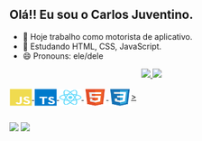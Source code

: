 ## Olá!! Eu sou o Carlos Juventino.

- 🔭 Hoje trabalho como motorista de aplicativo.
- 🌱 Estudando HTML, CSS, JavaScript.
- 😄 Pronouns: ele/dele

<div align="center">
  <a href="https://github.com/carlosjuventino">
  <img height="160em" src="https://github-readme-stats.vercel.app/api?username=carlosjuventino&show_icons=true&theme=dracula&include_all_commits=true&count_private=true"/>
  <img height="140em" src="https://github-readme-stats.vercel.app/api/top-langs/?username=carlosjuventino&layout=compact&langs_count=7&theme=dracula"/>
</div>
  
  <div style="display: inline_block"><br>
    <img align="center" alt="carlos-Js" height="30" width="40" src="https://raw.githubusercontent.com/devicons/devicon/master/icons/javascript/javascript-plain.svg">
    <img align="center" alt="carlos-Ts" height="30" width="40" src="https://raw.githubusercontent.com/devicons/devicon/master/icons/typescript/typescript-plain.svg">
    <img align="center" alt="carlos-React" height="30" width="40" src="https://raw.githubusercontent.com/devicons/devicon/master/icons/react/react-original.svg">
    <img align="center" alt="carlos-HTML" height="30" width="40" src="https://raw.githubusercontent.com/devicons/devicon/master/icons/html5/html5-original.svg">
    <img align="center" alt="carlos-CSS" height="30" width="40" src="https://raw.githubusercontent.com/devicons/devicon/master/icons/css3/css3-original.svg">>
   </div>
  
  ##
 <div> 
  <a href = "mailto:kadujuventino@gmail.com"><img src=	https://img.shields.io/badge/Gmail-D14836?style=for-the-badge&logo=gmail&logoColor=white target="_blank"></a>
  <a href="https://www.linkedin.com/in/carlos-eduardo-leite-juventino-a42a19163" target="_blank"><img src="https://img.shields.io/badge/-LinkedIn-%230077B5?style=for-the-badge&logo=linkedin&logoColor=white" target="_blank"></a> 
</div>
